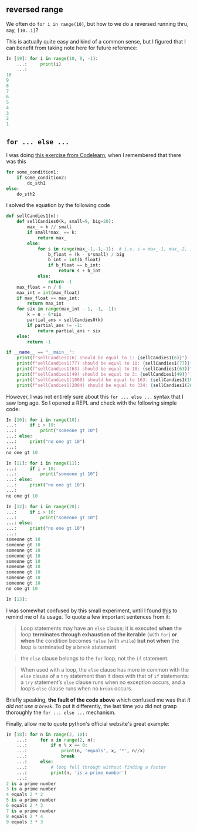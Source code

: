 ## reversed range
We often do `for i in range(10)`, but how to we do a reversed running thru, say, `[10..1]`?

This is actually quite easy and kind of a common sense, but I figured that I can benefit from taking note here for future reference:
```python
In [19]: for i in range(10, 0, -1):
    ...:     print(i)
    ...:
10
9
8
7
6
5
4
3
2
1
```


## `for ... else ...`
I was doing [this exercise from Codelearn](https://codelearn.io/training/detail/2705562), when I remembered that there was this
```python
for some_condition1:
    if some_condition2:
        do_sth1
else:
    do_sth2
```
I solved the equation by the following code
```python
def sellCandies1(n):
    def sellCandies0(k, small=9, big=20):
        max_ = k // small
        if small*max_ == k:
            return max_
        else:
            for s in range(max_-1,-1,-1):  # i.e. s = max_-1, max_-2, ..., 2, 1, 0
                b_float = (k - s*small) / big
                b_int = int(b_float)
                if b_float == b_int:
                    return s + b_int
            else:
                return -1
    max_float = n / 6 
    max_int = int(max_float)
    if max_float == max_int:
        return max_int
    for six in range(max_int - 1, -1, -1):
        k = n - 6*six
        partial_ans = sellCandies0(k)
        if partial_ans != -1:
            return partial_ans + six
    else:
        return -1

if __name__ == "__main__":
    print(f"sellCandies1(6) should be equal to 1: {sellCandies1(6)}")
    print(f"sellCandies1(77) should be equal to 10: {sellCandies1(77)}")
    print(f"sellCandies1(63) should be equal to 10: {sellCandies1(63)}")
    print(f"sellCandies1(49) should be equal to 3: {sellCandies1(49)}")
    print(f"sellCandies1(1009) should be equal to 163: {sellCandies1(1009)}")
    print(f"sellCandies1(2004) should be equal to 334: {sellCandies1(2004)}")
```

However, I was not entirely sure about this `for ... else ...` syntax that I saw long ago. So I opened a REPL and check with the following simple code:
```python
In [10]: for i in range(10):
...:     if i > 10:
...:         print("someone gt 10")
...: else:
...:     print("no one gt 10")
...:
no one gt 10

In [11]: for i in range(11):
...:     if i > 10:
...:         print("someone gt 10")
...: else:
...:     print("no one gt 10")
...:
no one gt 10

In [12]: for i in range(20):
...:     if i > 10:
...:         print("someone gt 10")
...: else:
...:     print("no one gt 10")
...:
someone gt 10
someone gt 10
someone gt 10
someone gt 10
someone gt 10
someone gt 10
someone gt 10
someone gt 10
someone gt 10
no one gt 10

In [13]:
```

I was somewhat confused by this small experiment, until I found [this](https://docs.python.org/3/tutorial/controlflow.html#break-and-continue-statements-and-else-clauses-on-loops) to remind me of its usage. To quote a few important sentences from it:
> Loop statements may have an `else` clause; it is executed **when** the loop **terminates through exhaustion of the iterable** (with `for`) **or when** the condition becomes `false` (with `while`) **but not when** the loop is terminated by a `break` statement

> the `else` clause belongs to the `for` loop, not the `if` statement.

> When used with a loop, the `else` clause has more in common with the `else` clause of a `try` statement than it does with that of `if` statements: a `try` statement’s `else` clause runs when no exception occurs, and a loop’s `else` clause runs when no `break` occurs.

Briefly speaking, **the fault of the code above** which confused me was that _it did not use a `break`_.
To put it differently, the last time you did not grasp thoroughly the `for ... else ...` mechanism.

Finally, allow me to quote python's official website's great example:
```python
In [18]: for n in range(2, 10):
    ...:     for x in range(2, n):
    ...:         if n % x == 0:
    ...:             print(n, 'equals', x, '*', n//x)
    ...:             break
    ...:     else:
    ...:         # loop fell through without finding a factor
    ...:         print(n, 'is a prime number')
    ...:
2 is a prime number
3 is a prime number
4 equals 2 * 2
5 is a prime number
6 equals 2 * 3
7 is a prime number
8 equals 2 * 4
9 equals 3 * 3
```
